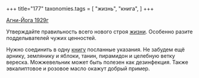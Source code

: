 +++
title="177"
taxonomies.tags = [
 "жизнь",
 "книга",
]
+++

[Агни-Йога 1929г](/agni/1929)

Утверждайте правильность всего нового строя [жизни](/tags/жизнь). Особенно разите подделывателей чужих ценностей.   

Нужно соединить в одну [книгу](/tags/книга) посланные указания. Не забудем ещё арнику, землянику и яблоки, танин, пирамидон и целебную ветку вереска. Можжевельник может быть полезен как дезинфекция. Также эвкалиптовое и розовое масло окажут добрый пример.